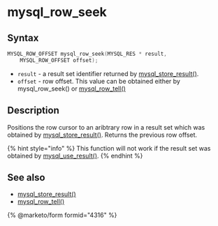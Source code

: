 # mysql\_row\_seek

## Syntax

```c
MYSQL_ROW_OFFSET mysql_row_seek(MYSQL_RES * result,
    MYSQL_ROW_OFFSET offset);
```

* `result` - a result set identifier returned by [mysql\_store\_result()](mysql_store_result.md).
* `offset` - row offset. This value can be obtained either by mysql\_row\_seek() or [mysql\_row\_tell()](mysql_row_tell.md)

## Description

Positions the row cursor to an aribtrary row in a result set which was obtained by [mysql\_store\_result()](mysql_store_result.md). Returns the previous row offset.

{% hint style="info" %}
This function will not work if the result set was obtained by [mysql\_use\_result()](mysql_use_result.md).
{% endhint %}

## See also

* [mysql\_store\_result()](mysql_store_result.md)
* [mysql\_row\_tell()](mysql_row_tell.md)

{% @marketo/form formid="4316" %}
